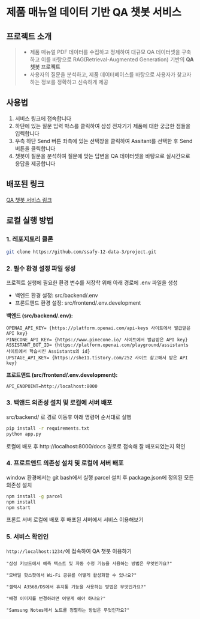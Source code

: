 
# 제품 매뉴얼 데이터 기반 QA 챗봇 서비스

## 프로젝트 소개
> - 제품 매뉴얼 PDF 데이터를 수집하고 정제하여 대규모 QA 데이터셋을 구축하고 이를 바탕으로 RAG(Retrieval-Augmented Generation) 기반의 **QA 챗봇 프로젝트**
> - 사용자의 질문을 분석하고, 제품 데이터베이스를 바탕으로 사용자가 찾고자하는 정보를 정확하고 신속하게 제공

## 사용법
1. 서비스 링크에 접속합니다
2. 하단에 있는 질문 입력 박스를 클릭하여 삼성 전자기기 제품에 대한 궁금한 점들을 입력합니다
3. 우측 하단 Send 버튼 좌측에 있는 선택창을 클릭하여 Assitant를 선택한 후 Send버튼을 클릭합니다
4. 챗봇이 질문을 분석하여 질문에 맞는 답변을 QA 데이터셋을 바탕으로 실시간으로 응답을 제공합니다

## 배포된 링크
[QA 챗봇 서비스 링크](https://main.d3uk3ibomzwwiv.amplifyapp.com/)  

## 로컬 실행 방법
### 1. 레포지토리 클론
```bash
git clone https://github.com/ssafy-12-data-3/project.git
```

### 2. 필수 환경 설정 파일 생성
프로젝트 실행에 필요한 환경 변수를 저장학 위해 아래 경로에 .env 파일을 생성
- 백엔드 환경 설정: src/backend/.env
- 프론트엔드 환경 설정: src/frontend/.env.development

**백엔드 (src/backend/.env):**
```
OPENAI_API_KEY= {https://platform.openai.com/api-keys 사이트에서 발급받은 API key}
PINECONE_API_KEY= {https://www.pinecone.io/ 사이트에서 발급받은 API key}
ASSISTANT_BOT_ID= {https://platform.openai.com/playground/assistants 사이트에서 학습시킨 Assistants의 id}
UPSTAGE_API_KEY= {https://she11.tistory.com/252 사이트 참고해서 받은 API key}
```

**프로트앤드 (src/frontend/.env.development):**
```
API_ENDPOINT=http://localhost:8000
```

### 3. 백앤드 의존성 설치 및 로컬에 서버 배포
src/backend/ 로 경로 이동후 아래 명령어 순서대로 실행
```bash
pip install -r requirements.txt
python app.py
```
로컬에 배포 후 http://localhost:8000/docs 경로로 접속해 잘 배포되었는지 확인

### 4. 프로트앤드 의존성 설치 및 로컬에 서버 배포
window 환경에서는 git bash에서 실행
parcel 설치 후 package.json에 정의된 모든 의존성 설치
```bash
npm install -g parcel
npm install
npm start
```
프론트 서버 로컬에 배포 후 배포된 서버에서 서비스 이용해보기


### 5. 서비스 확인인
`http://localhost:1234/`에 접속하여 QA 챗봇 이용하기
``` 질문 리스트
"삼성 키보드에서 예측 텍스트 및 자동 수정 기능을 사용하는 방법은 무엇인가요?"

"모바일 핫스팟에서 Wi-Fi 공유를 어떻게 활성화할 수 있나요?"

"갤럭시 A356B/DS에서 휴지통 기능을 사용하는 방법은 무엇인가요?"

"배경 이미지를 변경하려면 어떻게 해야 하나요?"

"Samsung Notes에서 노트를 정렬하는 방법은 무엇인가요?"
```
